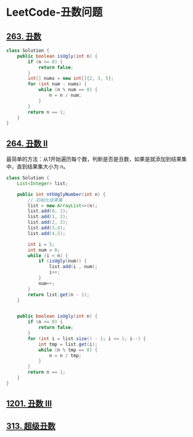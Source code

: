 # LeetCode-丑数问题

## [263. 丑数](https://leetcode-cn.com/problems/ugly-number/)

```java
class Solution {
    public boolean isUgly(int n) {
        if (n <= 0) {
            return false;
        }
        int[] nums = new int[]{2, 3, 5};
        for (int num : nums) {
            while (n % num == 0) {
                n = n / num;
            }
        }
        return n == 1;
    }
}
```

## [264. 丑数 II](https://leetcode-cn.com/problems/ugly-number-ii/)

最简单的方法：从1开始遍历每个数，判断是否是丑数，如果是就添加到结果集中，直到结果集大小为 n。

```java
class Solution {
    List<Integer> list;

    public int nthUglyNumber(int n) {
        // 初始化结果集
        list = new ArrayList<>(n);
        list.add(0, 1);
        list.add(1, 2);
        list.add(2, 3);
        list.add(3,4);
        list.add(4,5);

        int i = 5;
        int num = 6;
        while (i < n) {
            if (isUgly(num)) {
                list.add(i , num);
                i++;
            }
            num++;
        }
        return list.get(n - 1);
    }


    public boolean isUgly(int n) {
        if (n <= 0) {
            return false;
        }
        for (int i = list.size() - 1; i >= 1; i--) {
            int tmp = list.get(i);
            while (n % tmp == 0) {
                n = n / tmp;
            }
        }
        return n == 1;
    }
}
```





## [1201. 丑数 III](https://leetcode-cn.com/problems/ugly-number-iii/)



## [313. 超级丑数](https://leetcode-cn.com/problems/super-ugly-number/)